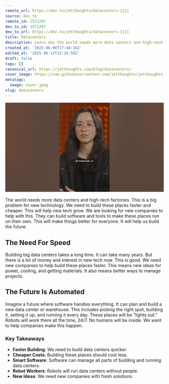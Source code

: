 ```yaml
---
remote_url: https://dev.to/jetthoughts/datacenters-3j2j
source: dev_to
remote_id: 2571297
dev_to_id: 2571297
dev_to_url: https://dev.to/jetthoughts/datacenters-3j2j
title: Datacenters
description: Learn why the world needs more data centers and high-tech factories. Discover how new companies are building software and tools to make these facilities run on their own.
created_at: '2025-06-06T17:44:16Z'
edited_at: '2025-06-12T12:16:50Z'
draft: false
tags: []
canonical_url: https://jetthoughts.com/blog/datacenters/
cover_image: https://raw.githubusercontent.com/jetthoughts/jetthoughts.github.io/master/content/blog/datacenters/cover.jpeg
metatags:
  image: cover.jpeg
slug: datacenters
---
```

[![Datacenters](file_0.jpg)](https://www.youtube.com/watch?v=B4KsLeOZcqU)

The world needs more data centers and high-tech factories. This is a big problem for new technology. We need to build these places faster and cheaper. This will help new tech grow. We are looking for new companies to help with this. They can build software and tools to make these places run on their own. This will make things better for everyone. It will help us build the future.

## The Need For Speed

Building big data centers takes a long time. It can take many years. But there is a lot of money and interest in new tech now. This is good. We need new companies to help build these places faster. This means new ideas for power, cooling, and getting materials. It also means better ways to manage projects.

## The Future Is Automated

Imagine a future where software handles everything. It can plan and build a new data center or warehouse. This includes picking the right spot, building it, setting it up, and running it every day. These places will be "lights out." Robots will work there all the time, 24/7. No humans will be inside. We want to help companies make this happen.

### Key Takeaways

*   **Faster Building**: We need to build data centers quicker.
*   **Cheaper Costs**: Building these places should cost less.
*   **Smart Software**: Software can manage all parts of building and running data centers.
*   **Robot Workers**: Robots will run data centers without people.
*   **New Ideas**: We need new companies with fresh solutions.
